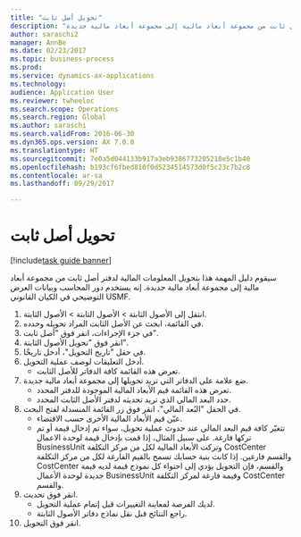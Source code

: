 ```yaml
--- 
title: "تحويل أصل ثابت"
description: "سيقوم دليل المهمة هذا بتحويل المعلومات المالية لدفتر أصل ثابت من مجموعة أبعاد مالية إلى مجموعة أبعاد مالية جديدة."
author: saraschi2
manager: AnnBe
ms.date: 02/23/2017
ms.topic: business-process
ms.prod: 
ms.service: dynamics-ax-applications
ms.technology: 
audience: Application User
ms.reviewer: twheeloc
ms.search.scope: Operations
ms.search.region: Global
ms.author: saraschi
ms.search.validFrom: 2016-06-30
ms.dyn365.ops.version: AX 7.0.0
ms.translationtype: HT
ms.sourcegitcommit: 7e0a5d044133b917a3eb9386773205218e5c1b40
ms.openlocfilehash: b193cf6fbed810f0d5234514573d0f5c23c7b2c8
ms.contentlocale: ar-sa
ms.lasthandoff: 09/29/2017

---
```

# <a name="transfer-a-fixed-asset"></a>تحويل أصل ثابت

[!include[task guide banner](../../includes/task-guide-banner.md)]

سيقوم دليل المهمة هذا بتحويل المعلومات المالية لدفتر أصل ثابت من مجموعة أبعاد مالية إلى مجموعة أبعاد مالية جديدة.  إنه يستخدم دور المحاسب وبيانات العرض التوضيحي في الكيان القانوني USMF.

1. انتقل إلى الأصول الثابتة > الأصول الثابتة > الأصول الثابتة.
2. في القائمة، ابحث عن الأصل الثابت المراد تحويله وحدده.
3. في جزء الإجراءات، انقر فوق "أصل ثابت".
4. انقر فوق "تحويل الأصول الثابتة‬".
5. في حقل "‏‫تاريخ التحويل‬"، أدخل تاريخًا.
6. أدخل التعليقات لوصف عملية التحويل.
    * تعرض هذه القائمة كافة الدفاتر للأصل الثابت.  
7. ضع علامة على الدفاتر التي تريد تحويلها إلى مجموعة أبعاد مالية جديدة.
    * تعرض هذه القائمة قيم الأبعاد المالية الموجودة للدفتر المحدد.  
    * حدد البعد المالي الذي تريد تحديثه لدفتر الأصل الثابت المحدد.  
8. في الحقل "البُعد المالي‬"، انقر فوق زر القائمة المنسدلة لفتح البحث.
    * عيّن قيم الأبعاد المالية الأخرى حسب الاقتضاء.  
    * تتغيّر كافة قيم البعد المالي عند حدوث عملية تحويل، سواء تم إدخال قيمة أو تم تركها فارغة. على سبيل المثال، إذا قمت بإدخال قيمة لوحدة الاعمال BusinessUnit وتركت الأبعاد المالية لكل من مركز التكلفة CostCenter والقسم فارغين. إذا كانت بنية حسابك تسمح بالقيم الفارغة لكل من مركز التكلفة CostCenter والقسم، فإن التحويل يؤدي إلى احتواء كل نموذج قيمة لديه قيمة جديدة لوحدة الأعمال BusinessUnit وقيمة فارغة لمركز التكلفة CostCenter والقسم.  
9. انقر فوق تحديث.
    * لديك الفرصة لمعاينة التغييرات قبل إتمام عملية التحويل.  
    * راجع النتائج قبل نقل نماذج دفاتر الأصول الثابتة.  
10. انقر فوق التحويل.


